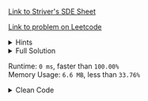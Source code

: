 [Link to Striver's SDE Sheet](https://takeuforward.org/interviews/strivers-sde-sheet-top-coding-interview-problems/)

[Link to problem on Leetcode](https://leetcode.com/problems/pascals-triangle/)


<details><summary>Hints</summary>

* Implement what is given in the problem. <br>

</details>


<details><summary>Full Solution</summary>

Optimal Solution: TC = `O(N x N)`, SC = `O(1)`

* Initialise a 2-D matrix of size `numRows` <br>
* Start a loop from 0 to numRows and a nested loop from 0 to `value of 1st loop`. <br>
* Inside the nested loop, check if both i and j is greater than 0 or not. This will ensure that we are not on the edges of the triangle. <br>
* Next check if the previous row of the triangle has a size greater than the current value of j. This step is done since we have to sum `matrix[i - 1][j - 1]` and `matrix[i - 1][j]`. If The size is greater than j, it will ensure, `matrix[i - 1][j]` exists. <br>
* The next step is simple, we add the 2 values. <br>
* If the above conditions doesn't meet, we initialise with 1 instead. <br>

</details>

Runtime: `0 ms`, faster than `100.00%`<br>
Memory Usage: `6.6 MB`, less than `33.76%`<br>


<details><summary>Clean Code</summary>

![](https://github.com/archishmanghos/code-images/blob/master/Leetcode/118.png)

</details>